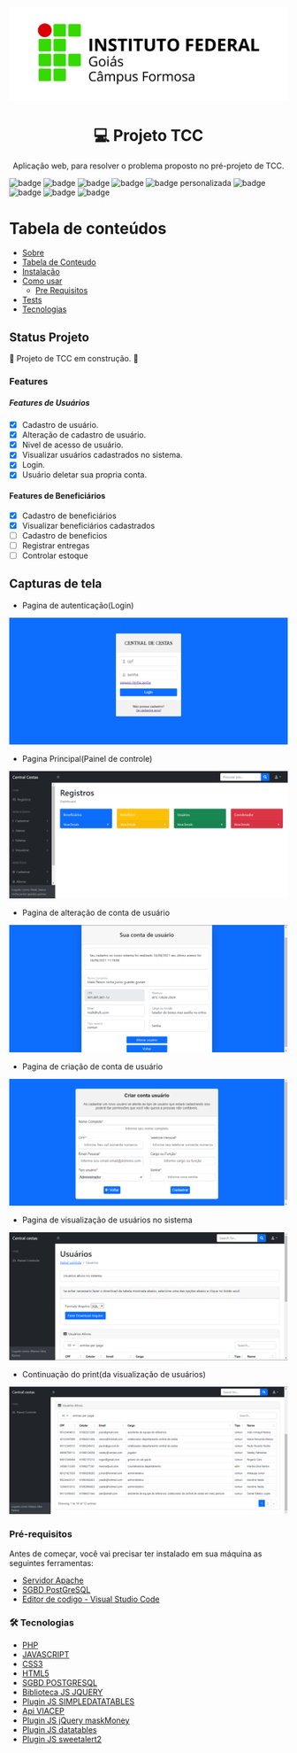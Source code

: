 ![logo istituto federal goias campus formosa](https://github.com/Samuel-Amaro/Projeto-TCC/blob/main/assets_git_hub/logo-ifg-1500-500.jpg)

<h1 align="center">	💻 Projeto TCC</h1>

<p align="center">‍Aplicação web, para resolver o problema proposto no pré-projeto de TCC.</p> 

![badge](https://img.shields.io/github/issues/Samuel-Amaro/Projeto-TCC)
![badge](https://img.shields.io/github/forks/Samuel-Amaro/Projeto-TCC)
![badge](https://img.shields.io/github/stars/Samuel-Amaro/Projeto-TCC)
![badge](https://img.shields.io/github/license/Samuel-Amaro/Projeto-TCC)
![badge personalizada](https://img.shields.io/badge/Application-System-%3Cfont%20style%3D%22vertical--align%3A%20inherit%3B%22%3E%3Cfont%20style%3D%22vertical--align%3A%20inherit%3B%22%3E%23%20777BB4%3C%2Ffont%3E%3C%2Ffont%3E)
![badge](https://img.shields.io/github/languages/count/Samuel-Amaro/Projeto-TCC)
![badge](https://img.shields.io/github/languages/top/Samuel-Amaro/Projeto-TCC)
![badge](https://img.shields.io/github/languages/code-size/Samuel-Amaro/PROJETO-TCC)
![badge](https://img.shields.io/github/repo-size/Samuel-Amaro/Projeto-TCC)

Tabela de conteúdos
=================
<!--ts-->
   * [Sobre](#Sobre)
   * [Tabela de Conteudo](#tabela-de-conteudo)
   * [Instalação](#instalacao)
   * [Como usar](#como-usar)
      * [Pre Requisitos](#pre-requisitos)
   * [Tests](#testes)
   * [Tecnologias](#tecnologias)
<!--te-->

## Status Projeto

🚧 Projeto de TCC em construção. 🚧

### Features

##### Features de Usuários
- [x] Cadastro de usuário.
- [x] Alteração de cadastro de usuário.
- [x] Nivel de acesso de usuário.
- [x] Visualizar usuários cadastrados no sistema. 
- [x] Login.  
- [x] Usuário deletar sua propria conta. 
#### Features de Beneficiários
- [x] Cadastro de beneficiários
- [x] Visualizar beneficiários cadastrados
- [ ] Cadastro de beneficios
- [ ] Registrar entregas
- [ ] Controlar estoque

## Capturas de tela

 * Pagina de autenticação(Login)

 ![Pagina de Login](https://github.com/Samuel-Amaro/Projeto-TCC/blob/main/assets_git_hub/prints/pagina-login.png)
 
 * Pagina Principal(Painel de controle)
 
 ![Painel de controle](https://github.com/Samuel-Amaro/Projeto-TCC/blob/main/assets_git_hub/prints/painel-controle.png)
 
 * Pagina de alteração de conta de usuário
 
 ![Pagina de alterar usuario](https://github.com/Samuel-Amaro/Projeto-TCC/blob/main/assets_git_hub/prints/pagina-alterar.png)
 
 * Pagina de criação de conta de usuário

 ![Pagina de criar conta de usuario](https://github.com/Samuel-Amaro/Projeto-TCC/blob/main/assets_git_hub/prints/criar-conta-usuario.png)
 
 * Pagina de visualização de usuários no sistema

![Pagina de visualização de usuarios no sistema](https://github.com/Samuel-Amaro/Projeto-TCC/blob/main/assets_git_hub/prints/visualizar-usuarios-parte-1.png)

* Continuação do print(da visualização de usuários)

![Pagina de visualização de usuarios](https://github.com/Samuel-Amaro/Projeto-TCC/blob/main/assets_git_hub/prints/usuarios-ativos.png)

### Pré-requisitos 

Antes de começar, você vai precisar ter instalado em sua máquina as seguintes ferramentas:

* [Servidor Apache](https://www.apachelounge.com/)
* [SGBD PostGreSQL](https://www.postgresql.org/download/)
* [Editor de codigo - Visual Studio Code](https://code.visualstudio.com/)

### 🛠 Tecnologias

 * [PHP](https://www.php.net/downloads.php)
 * [JAVASCRIPT](https://developer.mozilla.org/pt-BR/docs/Web/JavaScript)
 * [CSS3](https://developer.mozilla.org/pt-BR/docs/Web/CSS)
 * [HTML5](https://www.w3c.br/pub/Cursos/CursoHTML5/html5-web.pdf)
 * [SGBD POSTGRESQL](https://www.postgresql.org/about/news/postgresql-134-128-1113-1018-9623-and-14-beta-3-released-2277/)
 * [Biblioteca JS JQUERY](https://jquery.com/)
 * [Plugin JS SIMPLEDATATABLES](https://github.com/fiduswriter/Simple-DataTables)
 * [Api VIACEP](https://viacep.com.br/)
 * [Plugin JS jQuery maskMoney](https://github.com/plentz/jquery-maskmoney)
 * [Plugin JS datatables](https://datatables.net/)
 * [Plugin JS sweetalert2](https://github.com/sweetalert2/sweetalert2)
